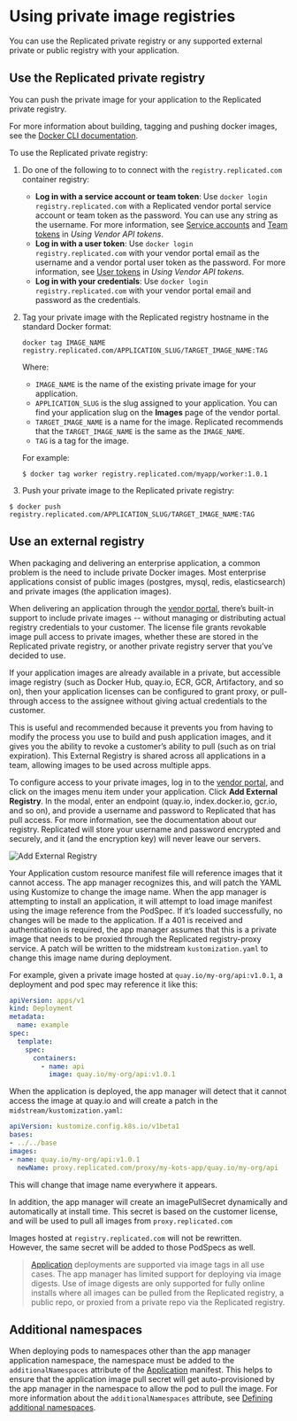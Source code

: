 # Using private image registries

You can use the Replicated private registry or any supported
external private or public registry with your application.

## Use the Replicated private registry

You can push the private image for your application to the
Replicated private registry.

For more information about building, tagging and pushing docker images, see the
[Docker CLI documentation](https://docs.docker.com/engine/reference/commandline/cli/).

To use the Replicated private registry:

1. Do one of the following to to connect with the `registry.replicated.com` container registry:
   * **Log in with a service account or team token**: Use `docker login registry.replicated.com` with a Replicated vendor portal service account or team token as the password. You can use any string as the username. For more information, see [Service accounts](../reference/replicated-cli-tokens#service-accounts) and [Team tokens](../reference/replicated-cli-tokens#team-tokens) in _Using Vendor API tokens_.
   * **Log in with a user token**: Use `docker login registry.replicated.com` with your vendor portal email as the username and a vendor portal user token as the password. For more information, see [User tokens](../reference/replicated-cli-tokens#user-tokens) in _Using Vendor API tokens_.
   * **Log in with your credentials**: Use `docker login registry.replicated.com` with your vendor portal email and password as the credentials.

1. Tag your private image with the Replicated registry hostname in the standard
Docker format:

   ```
   docker tag IMAGE_NAME registry.replicated.com/APPLICATION_SLUG/TARGET_IMAGE_NAME:TAG
   ```

   Where:
   * `IMAGE_NAME` is the name of the existing private image for your application.
   * `APPLICATION_SLUG` is the slug assigned to your application. You can find your application slug on the **Images** page of the vendor portal.
   * `TARGET_IMAGE_NAME` is a name for the image. Replicated recommends that the `TARGET_IMAGE_NAME` is the same as the `IMAGE_NAME`.
   * `TAG` is a tag for the image.

   For example:

   ```shell
   $ docker tag worker registry.replicated.com/myapp/worker:1.0.1
   ```

1. Push your private image to the Replicated private registry:
  ```shell
  $ docker push registry.replicated.com/APPLICATION_SLUG/TARGET_IMAGE_NAME:TAG
  ```

## Use an external registry

When packaging and delivering an enterprise application, a common problem is the need to include private Docker images.
Most enterprise applications consist of public images (postgres, mysql, redis, elasticsearch) and private images (the application images).

When delivering an application through the [vendor portal](https://vendor.replicated.com), there’s built-in support to include private images -- without managing or distributing actual registry credentials to your customer.
The license file grants revokable image pull access to private images, whether these are stored in the Replicated private registry, or another private registry server that you’ve decided to use.

If your application images are already available in a private, but accessible image registry (such as Docker Hub, quay.io, ECR, GCR, Artifactory, and so on), then your application licenses can be configured to grant proxy, or pull-through access to the assignee without giving actual credentials to the customer.

This is useful and recommended because it prevents you from having to modify the process you use to build and push application images, and it gives you the ability to revoke a customer’s ability to pull (such as on trial expiration).
This External Registry is shared across all applications in a team, allowing images to be used across multiple apps.

To configure access to your private images, log in to the [vendor portal](https://vendor.replicated.com), and click on the images menu item under your application.
Click **Add External Registry**.
In the modal, enter an endpoint (quay.io, index.docker.io, gcr.io, and so on), and provide a username and password to Replicated that has pull access.
For more information, see the documentation about our registry.
Replicated will store your username and password encrypted and securely, and it (and the encryption key) will never leave our servers.

![Add External Registry](/images/add-external-registry.png)

Your Application custom resource manifest file will reference images that it cannot access.
The app manager recognizes this, and will patch the YAML using Kustomize to change the image name.
When the app manager is attempting to install an application, it will attempt to load image manifest using the image reference from the PodSpec.
If it’s loaded successfully, no changes will be made to the application.
If a 401 is received and authentication is required, the app manager assumes that this is a private image that needs to be proxied through the Replicated registry-proxy service.
A patch will be written to the midstream `kustomization.yaml` to change this image name during deployment.

For example, given a private image hosted at `quay.io/my-org/api:v1.0.1`, a deployment and pod spec may reference it like this:

```yaml
apiVersion: apps/v1
kind: Deployment
metadata:
  name: example
spec:
  template:
    spec:
      containers:
        - name: api
          image: quay.io/my-org/api:v1.0.1
```

When the application is deployed, the app manager will detect that it cannot access the image at quay.io and will create a patch in the `midstream/kustomization.yaml`:

```yaml
apiVersion: kustomize.config.k8s.io/v1beta1
bases:
- ../../base
images:
- name: quay.io/my-org/api:v1.0.1
  newName: proxy.replicated.com/proxy/my-kots-app/quay.io/my-org/api
```

This will change that image name everywhere it appears.

In addition, the app manager will create an imagePullSecret dynamically and automatically at install time.
This secret is based on the customer license, and will be used to pull all images from `proxy.replicated.com`

Images hosted at `registry.replicated.com` will not be rewritten.  
However, the same secret will be added to those PodSpecs as well.

> [Application](/reference/v1beta1/application/) deployments are supported via image tags in all use cases. The app manager has limited support for deploying via image digests. Use of image digests are only supported for fully online installs where all images can be pulled from the Replicated registry, a public repo, or proxied from a private repo via the Replicated registry.

## Additional namespaces

When deploying pods to namespaces other than the app manager application namespace, the namespace must be added to the `additionalNamespaces` attribute of the [Application](../reference/custom-resource-application) manifest.
This helps to ensure that the application image pull secret will get auto-provisioned by the app manager in the namespace to allow the pod to pull the image.
For more information about the `additionalNamespaces` attribute, see [Defining additional namespaces](operator-defining-additional-namespaces).
